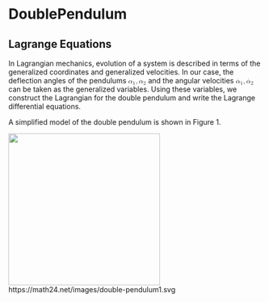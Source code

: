 # DoublePendulum
## Lagrange Equations

In Lagrangian mechanics, evolution of a system is described in terms of the generalized coordinates and generalized velocities. In our case, the deflection angles of the pendulums <math xmlns="http://www.w3.org/1998/Math/MathML" data-semantic-type="punctuated" data-semantic-role="sequence" data-semantic-id="7" data-semantic-children="2,3,6" data-semantic-content="3" data-semantic-speech="alpha 1 comma alpha 2">
  <mrow data-mjx-texclass="ORD">
    <msub data-semantic-type="subscript" data-semantic-role="greekletter" data-semantic-id="2" data-semantic-children="0,1" data-semantic-parent="7">
      <mi data-semantic-type="identifier" data-semantic-role="greekletter" data-semantic-font="italic" data-semantic-annotation="clearspeak:simple" data-semantic-id="0" data-semantic-parent="2">&#x3B1;</mi>
      <mn data-semantic-type="number" data-semantic-role="integer" data-semantic-font="normal" data-semantic-annotation="clearspeak:simple" data-semantic-id="1" data-semantic-parent="2">1</mn>
    </msub>
  </mrow>
  <mo data-semantic-type="punctuation" data-semantic-role="comma" data-semantic-id="3" data-semantic-parent="7" data-semantic-operator="punctuated">,</mo>
  <mrow data-mjx-texclass="ORD">
    <msub data-semantic-type="subscript" data-semantic-role="greekletter" data-semantic-id="6" data-semantic-children="4,5" data-semantic-parent="7">
      <mi data-semantic-type="identifier" data-semantic-role="greekletter" data-semantic-font="italic" data-semantic-annotation="clearspeak:simple" data-semantic-id="4" data-semantic-parent="6">&#x3B1;</mi>
      <mn data-semantic-type="number" data-semantic-role="integer" data-semantic-font="normal" data-semantic-annotation="clearspeak:simple" data-semantic-id="5" data-semantic-parent="6">2</mn>
    </msub>
  </mrow>
</math> and the angular velocities <math xmlns="http://www.w3.org/1998/Math/MathML" data-semantic-type="punctuated" data-semantic-role="sequence" data-semantic-id="11" data-semantic-children="4,5,10" data-semantic-content="5" data-semantic-speech="ModifyingAbove alpha With dot Subscript 1 Baseline comma ModifyingAbove alpha With dot Subscript 2 Baseline">
  <mrow data-mjx-texclass="ORD">
    <msub data-semantic-type="subscript" data-semantic-role="greekletter" data-semantic-id="4" data-semantic-children="2,3" data-semantic-parent="11">
      <mrow data-mjx-texclass="ORD">
        <mover data-semantic-type="overscore" data-semantic-role="greekletter" data-semantic-id="2" data-semantic-children="0,1" data-semantic-parent="4">
          <mi data-semantic-type="identifier" data-semantic-role="greekletter" data-semantic-font="italic" data-semantic-annotation="clearspeak:simple" data-semantic-id="0" data-semantic-parent="2">&#x3B1;</mi>
          <mo data-semantic-type="operator" data-semantic-role="overaccent" data-semantic-annotation="accent:unknown" data-semantic-id="1" data-semantic-parent="2">&#x2D9;</mo>
        </mover>
      </mrow>
      <mn data-semantic-type="number" data-semantic-role="integer" data-semantic-font="normal" data-semantic-annotation="clearspeak:simple" data-semantic-id="3" data-semantic-parent="4">1</mn>
    </msub>
  </mrow>
  <mo data-semantic-type="punctuation" data-semantic-role="comma" data-semantic-id="5" data-semantic-parent="11" data-semantic-operator="punctuated">,</mo>
  <mrow data-mjx-texclass="ORD">
    <msub data-semantic-type="subscript" data-semantic-role="greekletter" data-semantic-id="10" data-semantic-children="8,9" data-semantic-parent="11">
      <mrow data-mjx-texclass="ORD">
        <mover data-semantic-type="overscore" data-semantic-role="greekletter" data-semantic-id="8" data-semantic-children="6,7" data-semantic-parent="10">
          <mi data-semantic-type="identifier" data-semantic-role="greekletter" data-semantic-font="italic" data-semantic-annotation="clearspeak:simple" data-semantic-id="6" data-semantic-parent="8">&#x3B1;</mi>
          <mo data-semantic-type="operator" data-semantic-role="overaccent" data-semantic-annotation="accent:unknown" data-semantic-id="7" data-semantic-parent="8">&#x2D9;</mo>
        </mover>
      </mrow>
      <mn data-semantic-type="number" data-semantic-role="integer" data-semantic-font="normal" data-semantic-annotation="clearspeak:simple" data-semantic-id="9" data-semantic-parent="10">2</mn>
    </msub>
  </mrow>
</math>
 can be taken as the generalized variables. Using these variables, we construct the Lagrangian for the double pendulum and write the Lagrange differential equations.

A simplified model of the double pendulum is shown in Figure 1.

<img src="https://math24.net/images/double-pendulum1.svg" width=300px>
https://math24.net/images/double-pendulum1.svg




